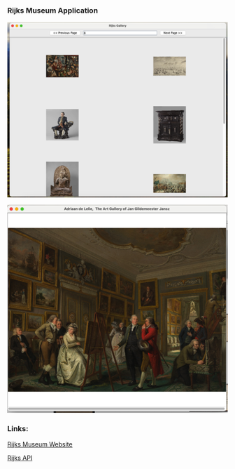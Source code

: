### Rijks Museum Application
![gui.png](screenshots%2Fgui.png)

![lelie.png](screenshots%2Flelie.png)

### Links:
[Rijks Museum Website](https://www.rijksmuseum.nl/en)

[Rijks API](https://data.rijksmuseum.nl/object-metadata/api/)


